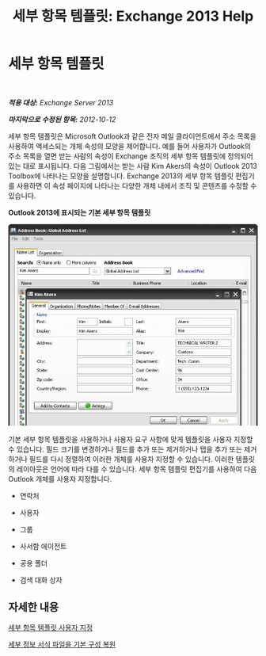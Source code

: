 ﻿---
title: '세부 항목 템플릿: Exchange 2013 Help'
TOCTitle: 세부 항목 템플릿
ms:assetid: 26f02e47-1540-4840-afe0-600c97368cac
ms:mtpsurl: https://technet.microsoft.com/ko-kr/library/JJ673049(v=EXCHG.150)
ms:contentKeyID: 50482744
ms.date: 05/22/2018
mtps_version: v=EXCHG.150
ms.translationtype: MT
---

# 세부 항목 템플릿

 

_**적용 대상:** Exchange Server 2013_

_**마지막으로 수정된 항목:** 2012-10-12_

세부 항목 템플릿은 Microsoft Outlook과 같은 전자 메일 클라이언트에서 주소 목록을 사용하여 액세스되는 개체 속성의 모양을 제어합니다. 예를 들어 사용자가 Outlook의 주소 목록을 열면 받는 사람의 속성이 Exchange 조직의 세부 항목 템플릿에 정의되어 있는 대로 표시됩니다. 다음 그림에서는 받는 사람 Kim Akers의 속성이 Outlook 2013 Toolbox에 나타나는 모양을 설명합니다. Exchange 2013의 세부 항목 템플릿 편집기를 사용하면 이 속성 페이지에 나타나는 다양한 개체 내에서 조직 및 콘텐츠를 수정할 수 있습니다.

**Outlook 2013에 표시되는 기본 세부 항목 템플릿**

![Outlook 2007의 기본 세부 항목 템플릿](images/JJ673049.a0af8aca-663d-4702-ab2f-9a342f481cdf(EXCHG.150).gif "Outlook 2007의 기본 세부 항목 템플릿")

기본 세부 항목 템플릿을 사용하거나 사용자 요구 사항에 맞게 템플릿을 사용자 지정할 수 있습니다. 필드 크기를 변경하거나 필드를 추가 또는 제거하거나 탭을 추가 또는 제거하거나 필드를 다시 정렬하여 이러한 개체를 사용자 지정할 수 있습니다. 이러한 템플릿의 레이아웃은 언어에 따라 다를 수 있습니다. 세부 항목 템플릿 편집기를 사용하여 다음 Outlook 개체를 사용자 지정합니다.

  - 연락처

  - 사용자

  - 그룹

  - 사서함 에이전트

  - 공용 폴더

  - 검색 대화 상자

## 자세한 내용

[세부 항목 템플릿 사용자 지정](customize-details-templates-exchange-2013-help.md)

[세부 정보 서식 파일을 기본 구성 복원](restore-a-details-template-to-the-default-configuration-exchange-2013-help.md)

